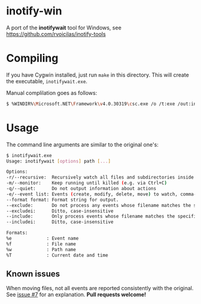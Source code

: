 inotify-win
===========
A port of the **inotifywait** tool for Windows, see https://github.com/rvoicilas/inotify-tools

Compiling
=========
If you have Cygwin installed, just run `make` in this directory. This will create the executable, `inotifywait.exe`.

Manual complilation goes as follows:

```sh
$ %WINDIR%\Microsoft.NET\Framework\v4.0.30319\csc.exe /o /t:exe /out:inotifywait.exe src\*.cs
```

Usage
=====
The command line arguments are similar to the original one's:

```sh
$ inotifywait.exe
Usage: inotifywait [options] path [...]

Options:
-r/--recursive:  Recursively watch all files and subdirectories inside path
-m/--monitor:    Keep running until killed (e.g. via Ctrl+C)
-q/--quiet:      Do not output information about actions
-e/--event list: Events (create, modify, delete, move) to watch, comma-separated. Default: all
--format format: Format string for output.
--exclude:       Do not process any events whose filename matches the specified regex
--excludei:      Ditto, case-insensitive
--include:       Only process events whose filename matches the specified regex
--includei:      Ditto, case-insensitive

Formats:
%e             : Event name
%f             : File name
%w             : Path name
%T             : Current date and time
```

Known issues
------------
When moving files, not all events are reported consistently with the original. See [issue #7](https://github.com/thekid/inotify-win/issues/7) for an explanation. **Pull requests welcome!**
